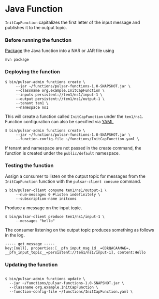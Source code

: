 # Java Function
`InitCapFunction` capitalizes the first letter of the input message and publishes it to the output topic.

### Before running the function
[Package](https://pulsar.apache.org/docs/3.1.x/functions-package-java/) the Java function into a NAR or JAR file using
```
mvn package
```


### Deploying the function
```
$ bin/pulsar-admin functions create \ 
     --jar ~/functions/pulsar-functions-1.0-SNAPSHOT.jar \ 
     --classname org.example.InitCapFunction \
     --inputs persistent://ten1/ns1/input-1 \ 
     --output persistent://ten1/ns1/output-1 \
     --tenant ten1 \
     --namespace ns1
```
This will create a function called `InitCapFunction` under the `ten1/ns1`.
Function configuration can also be specified via [YAML](https://pulsar.apache.org/docs/3.1.x/functions-cli/#yaml-configurations-for-pulsar-functions)
```
$ bin/pulsar-admin functions create \ 
     --jar ~/functions/pulsar-functions-1.0-SNAPSHOT.jar \ 
     --function-config-file ~/functions/InitCapFunction.yaml \  
```
If tenant and namespace are not passed in the create command, the function is created under the `public/default` namespace.

### Testing the function
Assign a consumer to listen on the output topic for messages from the `InitCapFunction` function with the `pulsar-client consume` command.

```
$ bin/pulsar-client consume ten1/ns1/output-1 \
     --num-messages 0 #listen indefinitely \
     --subscription-name initcons 
```
Produce a message on the input topic.
```
$ bin/pulsar-client produce ten1/ns1/input-1 \ 
     --messages "hello"
```
The consumer listening on the output topic produces something as follows in the log.
```
----- got message -----
key:[null], properties:[__pfn_input_msg_id__=CDkQACAAMAE=, __pfn_input_topic__=persistent://ten1/ns1/input-1], content:Hello
```

### Updating the function
```

$ bin/pulsar-admin functions update \
  --jar ~/functions/pulsar-functions-1.0-SNAPSHOT.jar \
  --classname org.example.InitCapFunction \
  --function-config-file ~/functions/InitCapFunction.yaml \

```